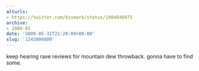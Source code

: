 ```yaml
---
alturls:
- https://twitter.com/bismark/status/1984046075
archive:
- 2009-05
date: '2009-05-31T21:20:09+00:00'
slug: '1243804809'
---
```


keep hearing rave reviews for mountain dew throwback. gonna have to find some.

